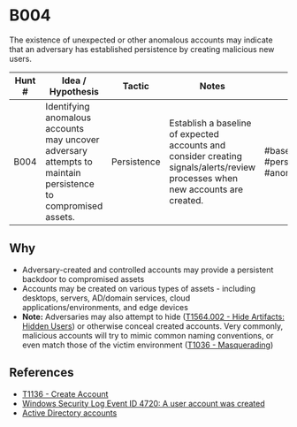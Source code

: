 # B004
The existence of unexpected or other anomalous accounts may indicate that an adversary has established persistence by creating malicious new users.

| Hunt # | Idea / Hypothesis                                                                 | Tactic           | Notes                                   | Tags                                   | Submitter   |
|--------------|----------------------------------------------------------------------------|------------------|-----------------------------------------|----------------------------------------|----------------------------------------|
| B004        | Identifying anomalous accounts may uncover adversary attempts to maintain persistence to compromised assets. | Persistence      | Establish a baseline of expected accounts and consider creating signals/alerts/review processes when new accounts are created. | #baseline #persistence #anomalydetection | [Jamie Williams](https://x.com/jamieantisocial) |

## Why

- Adversary-created and controlled accounts may provide a persistent backdoor to compromised assets
- Accounts may be created on various types of assets - including desktops, servers, AD/domain services, cloud applications/environments, and edge devices
- **Note:** Adversaries may also attempt to hide ([T1564.002 - Hide Artifacts: Hidden Users](https://attack.mitre.org/techniques/T1564/002/)) or otherwise conceal created accounts. Very commonly, malicious accounts will try to mimic common naming conventions, or even match those of the victim environment ([T1036 - Masquerading](https://attack.mitre.org/techniques/T1036/))


## References

- [T1136 - Create Account](https://attack.mitre.org/techniques/T1136/)
- [Windows Security Log Event ID 4720: A user account was created](https://www.ultimatewindowssecurity.com/securitylog/encyclopedia/event.aspx?eventid=4720)
- [Active Directory accounts](https://learn.microsoft.com/en-us/windows-server/identity/ad-ds/manage/understand-default-user-accounts)
